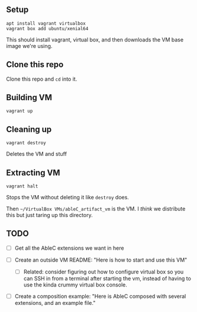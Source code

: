 Setup
-----

```
apt install vagrant virtualbox
vagrant box add ubuntu/xenial64
```

This should install vagrant, virtual box, and then downloads the VM base image we're using.

Clone this repo
---------------
Clone this repo and `cd` into it.

Building VM
-----------

```
vagrant up
```

Cleaning up
-----------

```
vagrant destroy
```

Deletes the VM and stuff

Extracting VM
-------------

```
vagrant halt
```

Stops the VM without deleting it like `destroy` does.

Then `~/VirtualBox VMs/ableC_artifact_vm` is the VM. I *think* we distribute this but just taring up this directory.

TODO
----

* [ ] Get all the AbleC extensions we want in here
* [ ] Create an outside VM README: "Here is how to start and use this VM"
  * [ ] Related: consider figuring out how to configure virtual box so you can SSH in from a terminal after starting the vm, instead of having to use the kinda crummy virtual box console.
* [ ] Create a composition example: "Here is AbleC composed with several extensions, and an example file."

